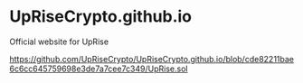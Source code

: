 # UpRiseCrypto.github.io
Official website for UpRise


https://github.com/UpRiseCrypto/UpRiseCrypto.github.io/blob/cde82211bae6c6cc645759698e3de7a7cee7c349/UpRise.sol
